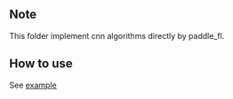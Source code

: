 ## Note

This folder implement cnn algorithms directly by paddle_fl. 

## How to use

See [example](../../../../examples/paddle_mnist)
